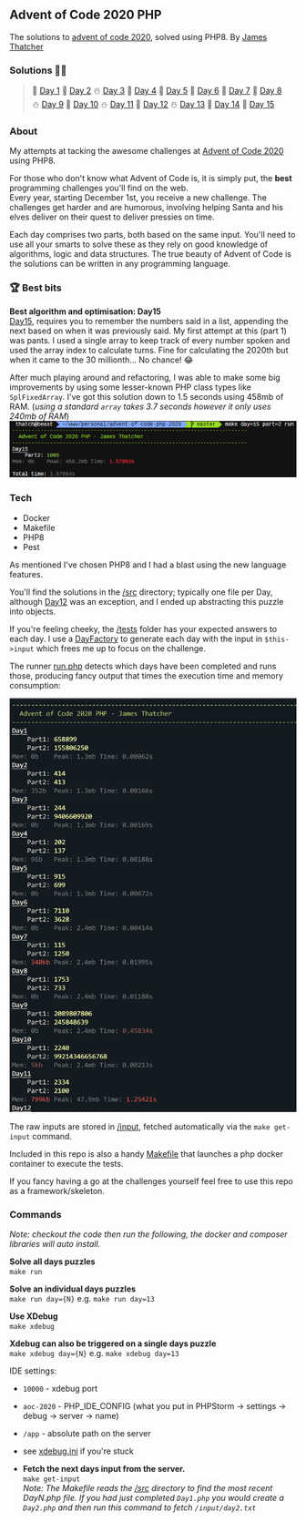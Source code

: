 ## Advent of Code 2020 PHP
The solutions to [advent of code 2020](https://adventofcode.com/2020), solved using PHP8. By [James Thatcher](http://github.com/jthatch)

### Solutions 🥳🎉
> 🎄 [Day 1](/src/Day1.php) 🎅 [Day 2](/src/Day2.php) ☃️ [Day 3](/src/Day3.php) 🦌 [Day 4](/src/Day4.php) 🍪 [Day 5](/src/Day5.php) 
> 🥛 [Day 6](/src/Day6.php) 🧦 [Day 7](/src/Day7.php) 🎁 [Day 8](/src/Day8.php)   
> ⛄ [Day 9](/src/Day9.php) 🛐 [Day 10](/src/Day10.php) ⛄ [Day 11](/src/Day11.php) 🍪 [Day 12](/src/Day12.php) ☃️ [Day 13](/src/Day13.php) 🎅 [Day 14](/src/Day14.php) 🎄 [Day 15](/src/Day15.php)
### About
My attempts at tacking the awesome challenges at [Advent of Code 2020](https://adventofcode.com/2020/day/1) using PHP8.

For those who don't know what Advent of Code is, it is simply put, the **best** programming challenges you'll find on
the web.   
Every year, starting December 1st, you receive a new challenge. The challenges get harder and are humorous, involving
helping Santa and his elves deliver on their quest to deliver pressies on time.   

Each day comprises two parts, both based on the same input. You'll need to use all your smarts to solve these as they
rely on good knowledge of algorithms, logic and data structures. The true beauty of Advent of Code is the solutions 
can be written in any programming language.  

### 🏆 Best bits
**Best algorithm and optimisation: Day15**  
[Day15](/src/Day15.php), requires you to remember the numbers said in a list, appending the next based on when it was 
previously said.
My first attempt at this (part 1) was pants. I used a single array to keep track of every number spoken and used the 
array index to calculate turns. Fine for calculating the 2020th but when it came to the 30 millionth… No chance! 😂

After much playing around and refactoring, I was able to make some big improvements by using some lesser-known PHP 
class types like `SplFixedArray`. I've got this solution down to 1.5 seconds using 458mb of RAM. (_using a standard `array`
takes 3.7 seconds however it only uses 240mb of RAM_)
![day 15 part 2](/aoc-2020-jthatch-day15-pt2.png "AOC 2020 PHP Day 15 Part 2 in 1.5 secs")

### Tech
- Docker
- Makefile
- PHP8
- Pest  

As mentioned I've chosen PHP8 and I had a blast using the new language features.  

You'll find the solutions in the [/src](/src) directory; typically one file per Day, although [Day12](/src/Day12) was an exception, and I ended up abstracting this puzzle into objects.  

If you're feeling cheeky, the [/tests](/tests) folder
has your expected answers to each day. I use a [DayFactory](/src/DayFactory.php) to generate each day with the input in `$this->input` which frees me up to focus on the challenge.   

The runner [run.php](/run.php) detects which days have been completed and runs those, producing fancy output that times the execution time and memory consumption:

![runner output](/aoc-2020-jthatch-run-output.png "AOC 2020 PHP runner output")

The raw inputs are stored in [/input](/input), fetched automatically via the `make get-input` command.

Included in this repo is also a handy [Makefile](/Makefile) that launches a php docker container to execute the tests.

If you fancy having a go at the challenges yourself feel free to use this repo as a framework/skeleton.

### Commands
_Note: checkout the code then run the following, the docker and composer libraries will auto install._  

**Solve all days puzzles**  
`make run`

**Solve an individual days puzzles**  
`make run day={N}` e.g. `make run day=13`

**Use XDebug**  
`make xdebug`  

**Xdebug can also be triggered on a single days puzzle**  
`make xdebug day={N}` e.g. `make xdebug day=13`

IDE settings:
- `10000` - xdebug port 
- `aoc-2020` - PHP_IDE_CONFIG (what you put in PHPStorm -> settings -> debug -> server -> name)
- `/app` - absolute path on the server  
- see [xdebug.ini](/xdebug.ini) if you're stuck


- **Fetch the next days input from the server.**  
  `make get-input`  
  _Note: The Makefile reads the [/src](/src) directory to find the most recent DayN.php file. If you had just completed `Day1.php` you would create a `Day2.php` and then run this command to fetch `/input/day2.txt`_
